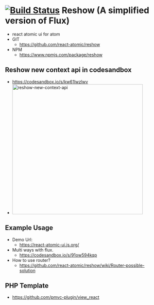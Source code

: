 [![Build Status](https://travis-ci.org/react-atomic/reshow.svg?branch=master)](https://travis-ci.org/react-atomic/reshow) 
 Reshow (A simplified version of Flux)
===============
   * react atomic ui for atom 
   * GIT
      * https://github.com/react-atomic/reshow
   * NPM
      * https://www.npmjs.com/package/reshow

## Reshow new context api in codesandbox
* https://codesandbox.io/s/kw61lwzlwv
* [<img width="429" alt="reshow-new-context-api" src="https://user-images.githubusercontent.com/1877738/39698605-14142e9a-5228-11e8-9027-6747e879a95c.png">](https://codesandbox.io/s/kw61lwzlwv)

## Example Usage
* Demo Url:
   * https://react-atomic-ui.js.org/
* Multi ways with flux.
   * https://codesandbox.io/s/91ow594kqp
* How to use router?
   * https://github.com/react-atomic/reshow/wiki/Router-possible-solution

## PHP Template
   * https://github.com/pmvc-plugin/view_react
